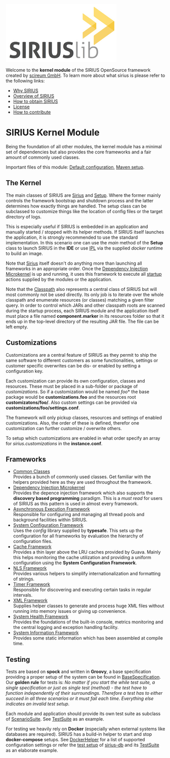 ![sirius](docs/sirius.jpg)

Welcome to the **kernel module** of the SIRIUS OpenSource framework created by [scireum GmbH](https://www.scireum.de). 
To learn more about what sirius is please refer to the following links:

* [Why SIRIUS](docs/why.md)
* [Overview of SIRIUS](docs/overview.md)
* [How to obtain SIRIUS](docs/usage.md)
* [License](docs/license.md)
* [How to contribute](docs/contributions.md)

# SIRIUS Kernel Module

Being the foundation of all other modules, the kernel module has a minimal set of dependencies but also provides
the core frameworks and a fair amount of commonly used classes.

Important files of this module: [Default configuration](src/main/resources/component-kernel.conf), [Maven setup](pom.xml). 

## The Kernel

The main classes of SIRIUS are [Sirius](src/main/java/sirius/kernel/Sirius.java) and 
[Setup](src/main/java/sirius/kernel/Setup.java). Where the former mainly controls the framework bootstrap and shutdown
process and the latter determines how exactly things are handled. The setup class can be subclassed to customize things 
like the location of config files or the target directory of logs.
 
This is especially useful if SIRIUS is embedded in an application and manually started / stopped with its helper
methods. If SIRIUS itself launches the application, it is strongly recommended to use the standard implementation.
In this scenario one can use the *main* method of the **Setup** class to launch SIRIUS in the **IDE** or use
[IPL](https://github.com/scireum/docker-sirius-runtime/blob/master/src/main/java/IPL.java) via the supplied *docker*
runtime to build an image.

Note that [Sirius](src/main/java/sirius/kernel/Sirius.java) itself doesn't do anything more than launching all 
frameworks in an appropriate order. Once the [Dependency Injection Microkernel](src/main/java/sirius/kernel/di) is up 
and running, it uses this framework to execute all [startup](src/main/java/sirius/kernel/Startable.java) actions 
supplied by the modules or the application.

Note that the [Classpath](src/main/java/sirius/kernel/Classpath.java) also represents a central class of SIRIUS but
will most commonly not be used directly. Its only job is to iterate over the whole classpath and enumerate resources
(or classes) matching a given filter query. In order to control which JARs and other classpath roots are scanned during
the startup process, each SIRIUS module and the application itself must place a file named **component.marker** in
its resources folder so that it ends up in the top-level directory of the resulting JAR file. The file can be left empty.

## Customizations

Customizations are a central feature of SIRIUS as they permit to ship the same software to different customers as some
functionalities, settings or customer specific overwrites can be dis- or enabled by setting a configuration key.

Each customization can provide its own configuration, classes and resources. These must be placed in a sub-folder
or package of *customizations*. So if a customization would be named *foo** the base package would be 
**customizations.foo** and the resources root **customizatons/foo/**. Also custom settings can be provided via
**customizations/foo/settings.conf**.

The framework will only pickup classes, resources and settings of enabled customizations. Also, the order of these
is defined, therefor one customization can further customize / overwrite others.

To setup which customizations are enabled in what order specify an array for *sirius.customizations* in the 
**instance.conf**.


## Frameworks

* [Common Classes](src/main/java/sirius/kernel/commons)\
Provides a bunch of commonly used classes. Get familiar with the helpers provided here as they are used 
throughout the framework.  
* [Dependency Injection Microkernel](src/main/java/sirius/kernel/di)\
Provides the depence injection framework which also supports the **discovery based programming** paradigm.
This is a _must read_ for users of SIRIUS as this pattern is used in almost every framework.
* [Asynchronous Execution Framework](src/main/java/sirius/kernel/async)\
Responsible for configuring and managing all thread pools and background facilities within SIRIUS.
* [System Configuration Framework](src/main/java/sirius/kernel/settings)\
Uses the _config_ library supplied by **typesafe**. This sets up the configuration for all frameworks
by evaluation the hierarchy of configuration files.
* [Cache Framework](src/main/java/sirius/kernel/cache)\
Provides a thin layer above the LRU caches provided by Guava. Mainly this helps monitoring
the cache utilization and providing a uniform configuration using the **System Configuration Framework**.
* [NLS Framework](src/main/java/sirius/kernel/nls)\
Provides various helpers to simplify internationalization and formatting of strings.
* [Timer Framework](src/main/java/sirius/kernel/timer)\
Responsible for discovering and executing certain tasks in regular intervals.
* [XML Framework](src/main/java/sirius/kernel/timer)\
Supplies helper classes to generate and process huge XML files without running into memory issues or giving up convenience.
* [System Health Framework](src/main/java/sirius/kernel/health)\
Provides the foundations of the built-in console, metrics monitoring and the central logging and exception handling facility.
* [System Information Framework](src/main/java/sirius/kernel/info)\
Provides some static information which has been assembled at compile time.

## Testing

Tests are based on **spock** and written in **Groovy**, a base specification providing a proper setup of the
system can be found in [BaseSpecification](src/test/java/sirius/kernel/BaseSpecification.groovy).
Our **golden rule** for tests is: _No matter if you start the while test suite, a single specification or just
as single test (method) - the test have to function independently of their surroundings. Therefore a test
has to either succeed in all three scenarios or it must fail each time. Everything else indicates an invalid test setup._

Each module and application should provide its own test suite as subclass of 
[ScenarioSuite](src/test/java/sirius/kernel/ScenarioSuite.java).
See [TestSuite](src/test/java/TestSuite.java) as an example.

For testing we heavily rely on **Docker** (especially when external systems like databases are required).
SIRIUS has a build-in helper to start and stop **docker-compose** setups. 
See [DockerHelper](src/main/java/sirius/kernel/DockerHelper.java) for a list of supported configuration
settings or refer the [test setup](https://github.com/scireum/sirius-db/tree/master/src/test/resources) 
of [sirius-db](https://github.com/scireum/sirius-db) and its 
[TestSuite](https://github.com/scireum/sirius-db/blob/master/src/test/java/TestSuite.java) as an elaborate example.
